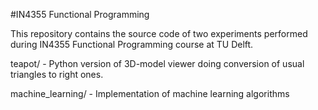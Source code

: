 #IN4355 Functional Programming

This repository contains the source code of two experiments performed during IN4355 Functional Programming course at TU Delft. 

teapot/ - Python version of 3D-model viewer doing conversion of usual triangles to right ones.

machine_learning/ - Implementation of machine learning algorithms
